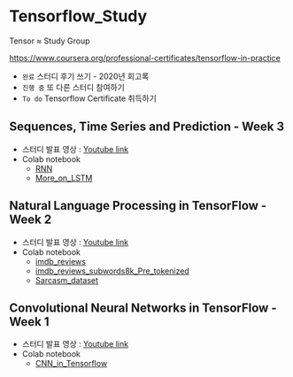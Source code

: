 # Tensorflow_Study
Tensor ≈ Study Group

https://www.coursera.org/professional-certificates/tensorflow-in-practice

* `완료` 스터디 후기 쓰기 - 2020년 회고록
* `진행 중` 또 다른 스터디 참여하기
* `To do` Tensorflow Certificate 취득하기

## Sequences, Time Series and Prediction - Week 3
* 스터디 발표 영상 : [Youtube link](https://youtu.be/3Z2oiKaRbRk)
* Colab notebook
  + [RNN](RNN.ipynb)
  + [More_on_LSTM](More_on_LSTM.ipynb)

## Natural Language Processing in TensorFlow - Week 2
* 스터디 발표 영상 : [Youtube link](https://youtu.be/KD28i-YZowA)
* Colab notebook
  + [imdb_reviews](imdb_reviews.ipynb)
  + [imdb_reviews_subwords8k_Pre_tokenized](imdb_reviews_subwords8k_Pre_tokenized.ipynb)
  + [Sarcasm_dataset](Sarcasm_dataset.ipynb)


## Convolutional Neural Networks in TensorFlow - Week 1
* 스터디 발표 영상 : [Youtube link](https://youtu.be/pX4vj2Nlyro) 
* Colab notebook
  + [CNN_in_Tensorflow](CNN_in_Tensorflow.ipynb)

